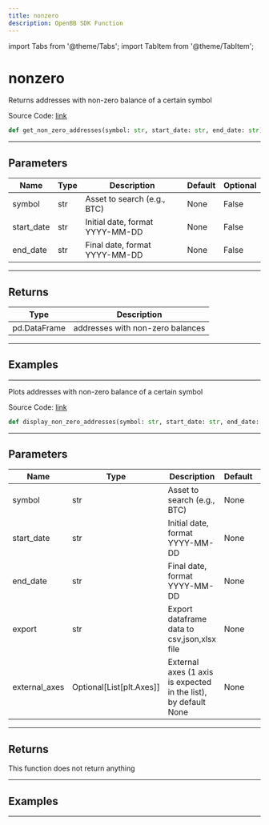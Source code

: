 ```yaml
---
title: nonzero
description: OpenBB SDK Function
---
```


import Tabs from '@theme/Tabs';
import TabItem from '@theme/TabItem';

# nonzero

<Tabs>
<TabItem value="model" label="Model" default>

Returns addresses with non-zero balance of a certain symbol

Source Code: [link](https://github.com/OpenBB-finance/OpenBBTerminal/tree/main/openbb_terminal/cryptocurrency/due_diligence/glassnode_model.py#L248)

```python
def get_non_zero_addresses(symbol: str, start_date: str, end_date: str) -> DataFrame
```
---

## Parameters

| Name | Type | Description | Default | Optional |
| ---- | ---- | ----------- | ------- | -------- |
| symbol | str | Asset to search (e.g., BTC) | None | False |
| start_date | str | Initial date, format YYYY-MM-DD | None | False |
| end_date | str | Final date, format YYYY-MM-DD | None | False |

---

## Returns

| Type | Description |
| ---- | ----------- |
| pd.DataFrame | addresses with non-zero balances |

---

## Examples

---



</TabItem>
<TabItem value="view" label="View">

Plots addresses with non-zero balance of a certain symbol

Source Code: [link](https://github.com/OpenBB-finance/OpenBBTerminal/tree/main/openbb_terminal/cryptocurrency/due_diligence/glassnode_view.py#L96)

```python
def display_non_zero_addresses(symbol: str, start_date: str, end_date: str, export: str, external_axes: Optional[List[matplotlib.axes._axes.Axes]]) -> None
```
---

## Parameters

| Name | Type | Description | Default | Optional |
| ---- | ---- | ----------- | ------- | -------- |
| symbol | str | Asset to search (e.g., BTC) | None | False |
| start_date | str | Initial date, format YYYY-MM-DD | None | False |
| end_date | str | Final date, format YYYY-MM-DD | None | False |
| export | str | Export dataframe data to csv,json,xlsx file | None | False |
| external_axes | Optional[List[plt.Axes]] | External axes (1 axis is expected in the list), by default None | None | True |

---

## Returns

This function does not return anything

---

## Examples

---



</TabItem>
</Tabs>